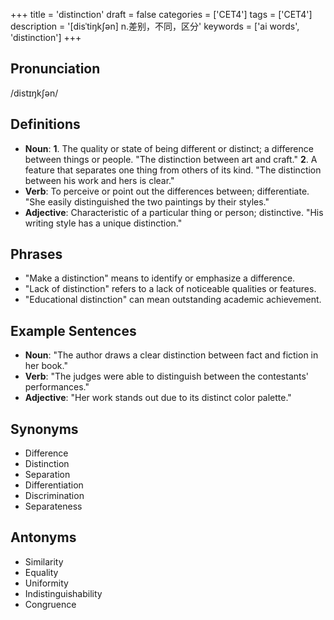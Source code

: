 +++
title = 'distinction'
draft = false
categories = ['CET4']
tags = ['CET4']
description = '[disˈtiŋk∫ən] n.差别，不同，区分'
keywords = ['ai words', 'distinction']
+++

## Pronunciation
/distɪŋkʃən/

## Definitions
- **Noun**: **1**. The quality or state of being different or distinct; a difference between things or people. "The distinction between art and craft." **2**. A feature that separates one thing from others of its kind. "The distinction between his work and hers is clear."
- **Verb**: To perceive or point out the differences between; differentiate. "She easily distinguished the two paintings by their styles."
- **Adjective**: Characteristic of a particular thing or person; distinctive. "His writing style has a unique distinction."

## Phrases
- "Make a distinction" means to identify or emphasize a difference.
- "Lack of distinction" refers to a lack of noticeable qualities or features.
- "Educational distinction" can mean outstanding academic achievement.

## Example Sentences
- **Noun**: "The author draws a clear distinction between fact and fiction in her book."
- **Verb**: "The judges were able to distinguish between the contestants' performances."
- **Adjective**: "Her work stands out due to its distinct color palette."

## Synonyms
- Difference
- Distinction
- Separation
- Differentiation
- Discrimination
- Separateness

## Antonyms
- Similarity
- Equality
- Uniformity
- Indistinguishability
- Congruence
